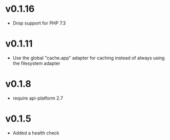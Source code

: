# v0.1.16

* Drop support for PHP 7.3

# v0.1.11

* Use the global "cache.app" adapter for caching instead of always using the filesystem adapter

# v0.1.8

* require api-platform 2.7

# v0.1.5

* Added a health check
